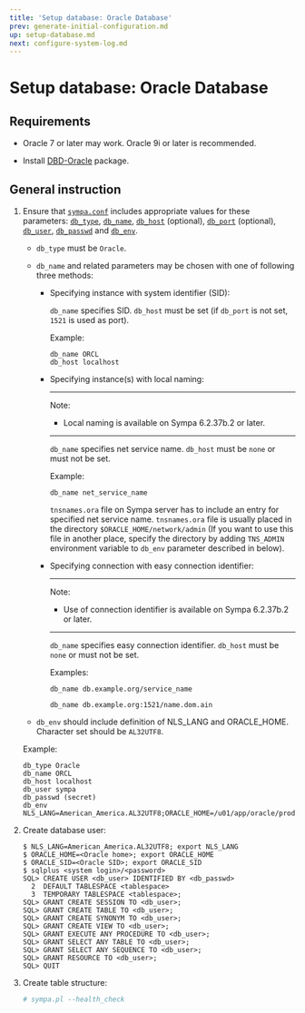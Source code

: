 ```yaml
---
title: 'Setup database: Oracle Database'
prev: generate-initial-configuration.md
up: setup-database.md
next: configure-system-log.md
---
```


Setup database: Oracle Database
===============================

Requirements
------------

  * Oracle 7 or later may work.  Oracle 9i or later is recommended.

  * Install [DBD-Oracle](https://metacpan.org/release/DBD-Oracle) package.

General instruction
-------------------

  1. Ensure that [``sympa.conf``](../layout.md#config) includes appropriate
     values for these parameters:
     [``db_type``](../man/sympa.conf.5.md#db_type),
     [``db_name``](../man/sympa.conf.5.md#db_name),
     [``db_host``](../man/sympa.conf.5.md#db_host) (optional),
     [``db_port``](../man/sympa.conf.5.md#db_port) (optional),
     [``db_user``](../man/sympa.conf.5.md#db_user),
     [``db_passwd``](../man/sympa.conf.5.md#db_passwd) and
     [``db_env``](../man/sympa.conf.5.md#db_env).

       * ``db_type`` must be ``Oracle``.

       * ``db_name`` and related parameters may be chosen with one of
         following three methods:

          * Specifying instance with system identifier (SID):

            ``db_name`` specifies SID.
            ``db_host`` must be set
            (if ``db_port`` is not set, `1521` is used as port).

            Example:
            ``` code
            db_name ORCL
            db_host localhost
            ```

          * Specifying instance(s) with local naming:

            ----
            Note:

              * Local naming is available on Sympa 6.2.37b.2 or later.

            ----

            ``db_name`` specifies net service name.
            ``db_host`` must be `none` or must not be set.

            Example:
            ``` code
            db_name net_service_name
            ```

            `tnsnames.ora` file on Sympa server has to include an entry for
            specified net service name.
            `tnsnames.ora` file is usually placed in the directory
            `$ORACLE_HOME/network/admin`
            (If you want to use this file in another place, specify the
            directory by adding `TNS_ADMIN` environment variable to `db_env`
            parameter described in below).

          * Specifying connection with easy connection identifier:

            ----
            Note:

              * Use of connection identifier is available on
                Sympa 6.2.37b.2 or later.

            ----

            ``db_name`` specifies easy connection identifier.
            ``db_host`` must be `none` or must not be set.

            Examples:
            ``` code
            db_name db.example.org/service_name
            ```
            ``` code
            db_name db.example.org:1521/name.dom.ain
            ```

       * ``db_env`` should include definition of NLS_LANG and ORACLE_HOME.
         Character set should be `AL32UTF8`.

     Example:
     ``` code
     db_type Oracle
     db_name ORCL
     db_host localhost
     db_user sympa
     db_passwd (secret)
     db_env NLS_LANG=American_America.AL32UTF8;ORACLE_HOME=/u01/app/oracle/product/11.2.0/dbhome_1
     ```

  2. Create database user:
     ```
     $ NLS_LANG=American_America.AL32UTF8; export NLS_LANG
     $ ORACLE_HOME=<Oracle home>; export ORACLE_HOME
     $ ORACLE_SID=<Oracle SID>; export ORACLE_SID
     $ sqlplus <system login>/<password>
     SQL> CREATE USER <db_user> IDENTIFIED BY <db_passwd>
       2  DEFAULT TABLESPACE <tablespace>
       3  TEMPORARY TABLESPACE <tablespace>;
     SQL> GRANT CREATE SESSION TO <db_user>;
     SQL> GRANT CREATE TABLE TO <db_user>;
     SQL> GRANT CREATE SYNONYM TO <db_user>;
     SQL> GRANT CREATE VIEW TO <db_user>;
     SQL> GRANT EXECUTE ANY PROCEDURE TO <db_user>;
     SQL> GRANT SELECT ANY TABLE TO <db_user>;
     SQL> GRANT SELECT ANY SEQUENCE TO <db_user>;
     SQL> GRANT RESOURCE TO <db_user>;
     SQL> QUIT
     ```

  3. Create table structure:
     ``` bash
     # sympa.pl --health_check
     ```

